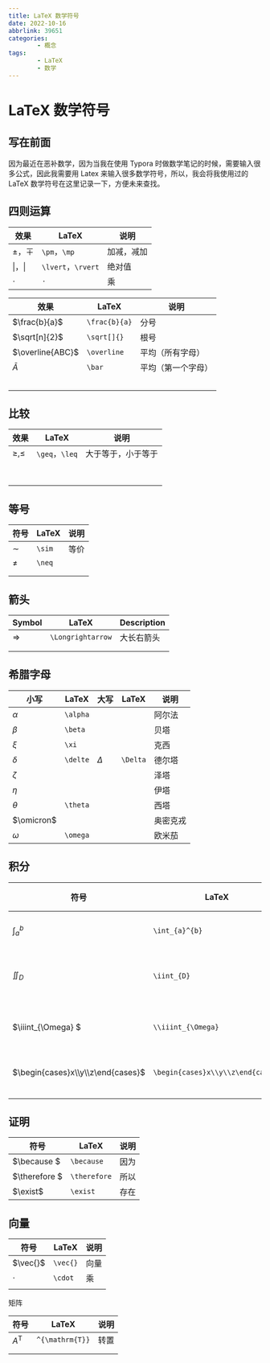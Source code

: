 ```yaml
---
title: LaTeX 数学符号
date: 2022-10-16
abbrlink: 39651
categories:
        - 概念
tags:
        - LaTeX
        - 数学
---
```


# LaTeX 数学符号

## 写在前面

因为最近在恶补数学，因为当我在使用 Typora 时做数学笔记的时候，需要输入很多公式，因此我需要用 Latex 来输入很多数学符号，所以，我会将我使用过的 LaTeX 数学符号在这里记录一下，方便未来查找。

## 四则运算

| 效果             | LaTeX              | 说明       |
| ---------------- | ------------------ | ---------- |
| $\pm$，$\mp$     | `\pm`，`\mp`       | 加减，减加 |
| $\lvert，\rvert$ | `\lvert`，`\rvert` | 绝对值     |
| $⋅$              | `⋅`                | 乘         |

| 效果             | LaTeX         | 说明               |
| ---------------- | ------------- | ------------------ |
| $\frac{b}{a}$    | `\frac{b}{a}` | 分号               |
| $\sqrt[n]{2}$    | `\sqrt[]{}`   | 根号               |
| $\overline{ABC}$ | `\overline`   | 平均（所有字母）   |
| $\bar{A}$        | `\bar`        | 平均（第一个字母） |
|                  |               |                    |
|                  |               |                    |
|                  |               |                    |
|                  |               |                    |
|                  |               |                    |

## 比较

| 效果         | LaTeX          | 说明               |
| ------------ | -------------- | ------------------ |
| $\geq, \leq$ | `\geq`，`\leq` | 大于等于，小于等于 |
|              |                |                    |
|              |                |                    |
|              |                |                    |
|              |                |                    |
|              |                |                    |
|              |                |                    |
|              |                |                    |
|              |                |                    |

## 等号

| 符号   | LaTeX  | 说明 |
| ------ | ------ | ---- |
| $\sim$ | `\sim` | 等价 |
| $\neq$ | `\neq` |      |
|        |        |      |
|        |        |      |

## 箭头

| Symbol            | LaTeX             | Description |
| ----------------- | ----------------- | ----------- |
| $\Longrightarrow$ | `\Longrightarrow` | 大长右箭头  |
|                   |                   |             |
|                   |                   |             |



## 希腊字母

| 小写       | LaTeX    | 大写     | LaTeX    | 说明     |
| ---------- | -------- | -------- | -------- | -------- |
| $\alpha$   | `\alpha` |          |          | 阿尔法   |
| $\beta$    | `\beta`  |          |          | 贝塔     |
| $\xi$      | `\xi`    |          |          | 克西     |
| $\delta$   | `\delte` | $\Delta$ | `\Delta` | 德尔塔   |
| $\zeta$    |          |          |          | 泽塔     |
| $\eta$     |          |          |          | 伊塔     |
| $\theta$   | `\theta` |          |          | 西塔     |
| $\omicron$ |          |          |          | 奥密克戎 |
| $\omega$   | `\omega` |          |          | 欧米茄   |

## 积分

| 符号                              | LaTeX                             | 说明     |
| --------------------------------- | --------------------------------- | -------- |
| $\int_{a}^{b}$                    | `\int_{a}^{b}`                    | 定积分   |
| $\iint_{D}$                       | `\iint_{D}`                       | 二重积分 |
| $\iiint_{\Omega} $                | `\\iiint_{\Omega}`                | 三重积分 |
| $\begin{cases}x\\y\\z\end{cases}$ | `\begin{cases}x\\y\\z\end{cases}` | 大括号   |
|                                   |                                   |          |
|                                   |                                   |          |

## 证明

| 符号          | LaTeX        | 说明 |
| ------------- | ------------ | ---- |
| $\because $   | `\because`   | 因为 |
| $\therefore $ | `\therefore` | 所以 |
| $\exist$      | `\exist`     | 存在 |

## 向量

| 符号     | LaTeX    | 说明 |
| -------- | -------- | ---- |
| $\vec{}$ | `\vec{}` | 向量 |
| $\cdot$  | `\cdot`  | 乘   |
|          |          |      |

矩阵

| 符号             | LaTeX           | 说明 |
| ---------------- | --------------- | ---- |
| $A^{\mathrm{T}}$ | `^{\mathrm{T}}` | 转置 |
|                  |                 |      |
|                  |                 |      |

